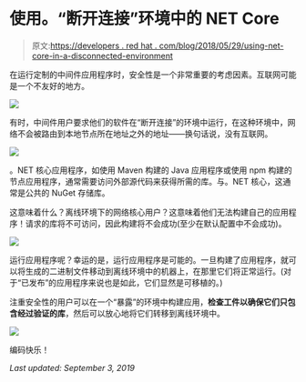 # 使用。“断开连接”环境中的 NET Core

> 原文:[https://developers . red hat . com/blog/2018/05/29/using-net-core-in-a-disconnected-environment](https://developers.redhat.com/blog/2018/05/29/using-net-core-in-a-disconnected-environment)

在运行定制的中间件应用程序时，安全性是一个非常重要的考虑因素。互联网可能是一个不友好的地方。

![](../Images/db85b0096faffec62aa3e5ebf190b43d.png)

有时，中间件用户要求他们的软件在“断开连接”的环境中运行，在这种环境中，网络不会被路由到本地节点所在地址之外的地址——换句话说，没有互联网。

![](../Images/8e7bff6f7debb81c72591fb01dbe7bbf.png)

。NET 核心应用程序，如使用 Maven 构建的 Java 应用程序或使用 npm 构建的节点应用程序，通常需要访问外部源代码来获得所需的库。与。NET 核心，这通常是公共的 NuGet 存储库。

这意味着什么？离线环境下的网络核心用户？这意味着他们无法构建自己的应用程序！请求的库将不可访问，因此构建将不会成功(至少在默认配置中不会成功)。

![](../Images/e78b51de813ed87623af9fbfed3344c0.png)

运行应用程序呢？幸运的是，运行应用程序是可能的。一旦构建了应用程序，就可以将生成的二进制文件移动到离线环境中的机器上，在那里它们将正常运行。(对于“已发布”的应用程序来说也是如此，它们显然是可移植的。)

注重安全性的用户可以在一个“暴露”的环境中构建应用，**检查工件以确保它们只包含经过验证的库**，然后可以放心地将它们转移到离线环境中。

![](../Images/6ff34efcea49d99bfeb000ccc90d2aff.png)

编码快乐！

*Last updated: September 3, 2019*